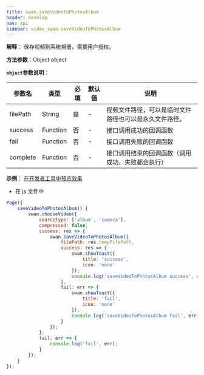 ```yaml
---
title: swan.saveVideoToPhotosAlbum
header: develop
nav: api
sidebar: video_swan-saveVideoToPhotosAlbum
---
```





**解释**： 保存视频到系统相册。需要用户授权。

**方法参数**：Object object

**`object`参数说明**：

|参数名 |类型  |必填 | 默认值 |说明|
|---- | ---- | ---- | ----|----|
|filePath  |  String  |是 | -|  视频文件路径，可以是临时文件路径也可以是永久文件路径。|
|success |Function |   否  | -| 接口调用成功的回调函数|
|fail  |  Function  |  否  |  -|接口调用失败的回调函数|
|complete |   Function |   否  | -| 接口调用结束的回调函数（调用成功、失败都会执行）|

 


**示例**：
<a href="swanide://fragment/078059df20a15ce21c906235c4a075771569395753746" title="在开发者工具中预览效果" target="_self">在开发者工具中预览效果</a>

* 在 js 文件中

```js
Page({
    saveVideoToPhotosAlbum() {
        swan.chooseVideo({
            sourceType: ['album', 'camera'],
            compressed: false,
            success: res => {
                swan.saveVideoToPhotosAlbum({
                    filePath: res.tempFilePath,
                    success: res => {
                        swan.showToast({
                            title: 'success',
                            icon: 'none'
                        });
                        console.log('saveVideoToPhotosAlbum success', res);
                    },
                    fail: err => {
                        swan.showToast({
                            title: 'fail',
                            icon: 'none'
                        });
                        console.log('saveVideoToPhotosAlbum fail', err);
                    }
                });
            },
            fail: err => {
                console.log('fail', err);
            }
        });
    }
});
```

